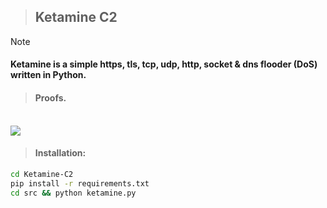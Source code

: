 > ## Ketamine C2

>[!NOTE]
><h4>Ketamine is a simple https, tls, tcp, udp, http, socket & dns flooder (DoS) written in Python.</h4>

><h4>Proofs.</h4>
<br>
<img src="https://i.ibb.co/YFZSr6Dv/Captura-de-pantalla-2025-02-07-a-la-s-17-47-08.png">

><h4>Installation:</h4>
```bash
cd Ketamine-C2
pip install -r requirements.txt
cd src && python ketamine.py
```
